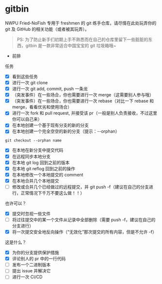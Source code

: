 # gitbin

NWPU Fried-NoFish 专用于 freshmen 的 git 练手仓库，请尽情在此处玩弄你的 git 及 GitHub 的相关功能（或者被其玩弄）。

> PS: 为了防止新手们初期上手不熟悉而在自己的仓库里留下一些脏脏的东西，gitbin 是一款非常适合中国宝宝的 git 垃圾箱哦~

- 前排

任务

- [x] 看到这些任务
- [x] 进行一次 git clone
- [x] 进行一次 git add, commit, push 一条龙
- [x] （突发事件）在一些场合，你也需要进行一次 merge（这需要别人参与哦）
- [x] （突发事件）在一些场合，你也需要进行一次 rebase（对比一下 rebase 和 merge，看看优劣和使用场合）
- [x] 进行一次 fork 和 pull request, 并接受该 pr（一般是别人负责接收，不过这里你可以自己来）
- [x] 在本地创建一个基于现有分支的新的分支
- [x] 在本地创建一个完全空空的新的分支（提示：--orphan）
```shell
git checkout --orphan name
```
- [x] 在本地在新分支中提交代码
- [x] 在远程同步本地分支
- [x] 在本地 git log 回到之前的版本
- [x] 在本地 git reflog 回到之前的操作
- [x] 在本地修改一个本地提交的 comment
- [x] 在本地合并几个本地提交
- [ ] 修改或合并几个已经做过的远程提交，并 git push -f（建议在自己的分支进行，正常情况下千万不要这么做！！）

也许可以？

- [x] 提交时忽视一些文件
- [ ] 将过往提交中的某一个文件从记录中全部删除（需要 push -f，建议在自己的分支进行）
- [x] 将一次提交安全地反向操作（“无效化”那次提交的所有内容，但是不允许 -f）

这是什么？

- [x] 为你的分支提供保护措施
- [x] 评论别人的 pr 中的一行代码
- [ ] 发布一个二进制版本
- [ ] 提出 issue 并解决它
- [ ] 进行一次 CI/CD
